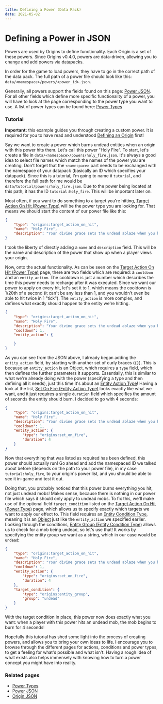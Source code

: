 ```yaml
---
title: Defining a Power (Data Pack)
date: 2021-05-02
---
```


# Defining a Power in JSON

Powers are used by Origins to define functionality. Each Origin is a set of these powers. Since Origins v0.4.0, powers are data-driven, allowing you to change and add powers via datapacks.

In order for the game to load powers, they have to go in the correct path of the data pack. The full path of a power file should look like this: `data/<namespace>/powers/<power_id>.json`.

Generally, all powers support the fields found on this page: [Power JSON](../../json/power.md). For all other fields which define more specific functionality of a power, you will have to look at the page corresponding to the power type you want to use. A list of power types can be found here: [Power Types](../../types/power_types.md)

### Tutorial

**Important:** this example guides you through creating a custom power. It is required for you to have read and understood [Defining an Origin](define_origin.md) first!

Say we want to create a power which burns undead entities when an origin with this power hits them. Let's call this power "Holy Fire". To start, let's create a file in `data/<namespace>/powers/holy_fire.json`. It's always a good idea to select file names which match the names of the power you are creating. Don't forget that the `<namespace>` part needs to be exchanged with the namespace of your datapack (basically an ID which specifies your datapack). Since this is a tutorial, I'm going to name it `tutorial`, and therefore the full path for me would be `data/tutorial/powers/holy_fire.json`. Due to the power being located at this path, it has the ID `tutorial:holy_fire`. This will be important later on.

Most often, if you want to do something to a target you're hitting, [Target Action On Hit (Power Type)](../../types/power_types/target_action_on_hit.md) will be the power type you are looking for. That means we should start the content of our power file like this:

```json
{
	"type": "origins:target_action_on_hit",
	"name": "Holy Fire",
	"description": "Your divine grace sets the undead ablaze when you hit them."
}
```

I took the liberty of directly adding a `name` and `description` field. This will be the name and description of the power that show up when a player views your origin.

Now, onto the actual functionality. As can be seen on the [Target Action On Hit (Power Type)](../../types/power_types/target_action_on_hit.md) page, there are two fields which are required: a `cooldown` and an `entity_action`. The cooldown is just a number which describes the time this power needs to recharge after it was executed. Since we want our power to apply on every hit, let's set it to 1, which means the cooldown is 1/20th of a second (it can't be any less than 1, and you wouldn't even be able to hit twice in 1 "tick"). The `entity_action` is more complex, and defines what exactly should happen to the entity we're hitting.

```json
{
	"type": "origins:target_action_on_hit",
	"name": "Holy Fire",
	"description": "Your divine grace sets the undead ablaze when you hit them.",
	"cooldown": 1,
	"entity_action": {

	}
}
```

As you can see from the JSON above, I already began adding the `entity_action` field, by starting with another set of curly braces (`{}`). This is because an `entity_action` is an [Object](../../types/data_types/object.md), which requires a `type` field, which then defines the further parameters it supports. Essentially, this is similar to what we're already doing with the power (specifying a type and then defining all it needs), just this time it's about an [Entity Action Type](../../types/entity_action_types.md)! Having a look at the list, [Set On Fire (Entity Action Type)](../../types/entity_action_types/set_on_fire.md) looks exactly like what we want, and it just requires a single `duration` field which specifies the amount of seconds the entity should burn. I decided to go with 4 seconds:

```json
{
	"type": "origins:target_action_on_hit",
	"name": "Holy Fire",
	"description": "Your divine grace sets the undead ablaze when you hit them.",
	"cooldown": 1,
	"entity_action": {
		"type": "origins:set_on_fire",
		"duration": 4
	}
}
```

Now that everything that was listed as required has been defined, this power should actually run! Go ahead and add the namespaced ID we talked about before (depends on the path to your power file), in my case `tutorial:holy_fire`, to your origin's power list, and you should be able to see it in-game and test it out.

Doing that, you probably noticed that this power burns everything you hit, not just undead mobs! Makes sense, because there is nothing in our power file which says it should only apply to undead mobs. To fix this, we'll make use of the optional field `target_condition` listed on the [Target Action On Hit (Power Type)](../../types/power_types/target_action_on_hit.md) page, which allows us to specify exactly which targets we want to apply our effect to. This field requires an [Entity Condition Type](../../types/entity_condition_types.md), meaning it is an [Object](../../types/data_types/object.md) just like the `entity_action` we specified earlier. Looking through the conditions, [Entity Group (Entity Condition Type)](../../types/entity_condition_types/entity_group.md) allows us to check for a mob being undead, so let's use that! It works by specifying the entity group we want as a string, which in our case would be `undead`:

```json
{
	"type": "origins:target_action_on_hit",
	"name": "Holy Fire",
	"description": "Your divine grace sets the undead ablaze when you hit them.",
	"cooldown": 1,
	"entity_action": {
		"type": "origins:set_on_fire",
		"duration": 4
	},
	"target_condition": {
		"type": "origins:entity_group",
		"group": "undead"
	}
}
```

With the target condition in place, this power now does exactly what you want: when a player with this power hits an undead mob, the mob begins to burn for 4 seconds!

Hopefully this tutorial has shed some light into the process of creating powers, and allows you to bring your own ideas to life. I encourage you to browse through the different pages for actions, conditions and power types, to get a feeling for what's possible and what isn't. Having a rough idea of what exists also helps immensely with knowing how to turn a power concept you might have into reality.

### Related pages

* [Power Types](../../types/power_types.md)
* [Power JSON](../../json/power.md)
* [Origin JSON](../../json/origin.md)

